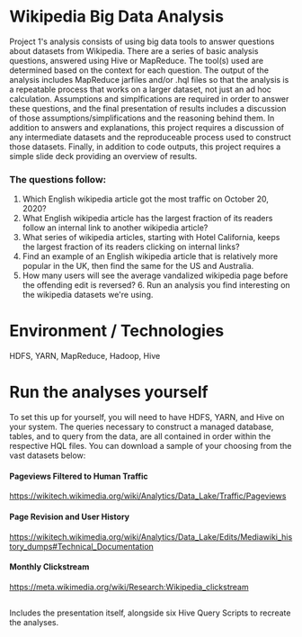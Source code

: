 
# Wikipedia Big Data Analysis

Project 1's analysis consists of using big data tools to answer questions about datasets from Wikipedia. There are a series of basic analysis questions, answered using Hive or MapReduce. The tool(s) used are determined based on the context for each question. The output of the analysis includes MapReduce jarfiles and/or .hql files so that the analysis is a repeatable process that works on a larger dataset, not just an ad hoc calculation. Assumptions and simplfications are required in order to answer these questions, and the final presentation of results includes a discussion of those assumptions/simplifications and the reasoning behind them. In addition to answers and explanations, this project requires a discussion of any intermediate datasets and the reproduceable process used to construct those datasets. Finally, in addition to code outputs, this project requires a simple slide deck providing an overview of results. 

### The questions follow: 
1. Which English wikipedia article got the most traffic on October 20, 2020? 
2. What English wikipedia article has the largest fraction of its readers follow an internal link to another wikipedia article? 
3. What series of wikipedia articles, starting with Hotel California, keeps the largest fraction of its readers clicking on internal links? 
4. Find an example of an English wikipedia article that is relatively more popular in the UK, then find the same for the US and Australia. 
5. How many users will see the average vandalized wikipedia page before the offending edit is reversed? 6. Run an analysis you find interesting on the wikipedia datasets we're using.

# Environment / Technologies 
HDFS, YARN, MapReduce, Hadoop, Hive

# Run the analyses yourself
To set this up for yourself, you will need to have HDFS, YARN, and Hive on your system. The queries necessary to construct a managed database, tables, and to query from the data, are all contained in order within the respective HQL files. You can download a sample of your choosing from the vast datasets below:


#### Pageviews Filtered to Human Traffic
https://wikitech.wikimedia.org/wiki/Analytics/Data_Lake/Traffic/Pageviews
#### Page Revision and User History
https://wikitech.wikimedia.org/wiki/Analytics/Data_Lake/Edits/Mediawiki_history_dumps#Technical_Documentation
#### Monthly Clickstream
https://meta.wikimedia.org/wiki/Research:Wikipedia_clickstream

##

Includes the presentation itself, alongside six Hive Query Scripts to recreate the analyses.
